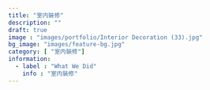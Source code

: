 ```yaml
---
title: "室内裝修"
description: ""
draft: true
image : "images/portfolio/Interior Decoration (33).jpg"
bg_image: "images/feature-bg.jpg"
category: [ "室内裝修"]
information:
  - label : "What We Did"
    info : "室内裝修"
---
```



